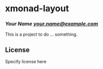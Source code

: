 # xmonad-layout
### _Your Name <your.name@example.com>_

This is a project to do ... something.

## License

Specify license here
